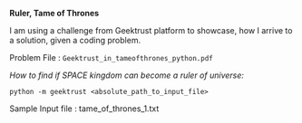 **Ruler, Tame of Thrones**

I am using a challenge from Geektrust platform to showcase, how I arrive to a solution, given a coding problem.

Problem File : `Geektrust_in_tameofthrones_python.pdf`

*How to find if SPACE kingdom can become a ruler of universe:*

`python -m geektrust <absolute_path_to_input_file>`

Sample Input file : tame_of_thrones_1.txt